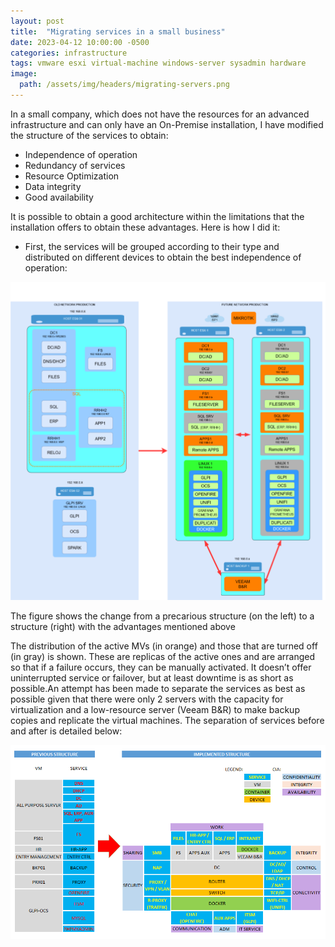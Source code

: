 ```yaml
---
layout: post
title:  "Migrating services in a small business"
date: 2023-04-12 10:00:00 -0500
categories: infrastructure
tags: vmware esxi virtual-machine windows-server sysadmin hardware
image:
  path: /assets/img/headers/migrating-servers.png
---
```


In a small company, which does not have the resources for an advanced infrastructure and can only have an On-Premise installation, I have modified the structure of the services to obtain:

- Independence of operation
- Redundancy of services
- Resource Optimization
- Data integrity
- Good availability

It is possible to obtain a good architecture within the limitations that the installation offers to obtain these advantages. Here is how I did it:

- First, the services will be grouped according to their type and distributed on different devices to obtain the best independence of operation:

![server-migration](/assets/img/posts/server-migration.png)

The figure shows the change from a precarious structure (on the left) to a structure (right) with the advantages mentioned above

The distribution of the active MVs (in orange) and those that are turned off (in gray) is shown. These are replicas of the active ones and are arranged so that if a failure occurs, they can be manually activated. It doesn’t offer uninterrupted service or failover, but at least downtime is as short as possible.An attempt has been made to separate the services as best as possible given that there were only 2 servers with the capacity for virtualization and a low-resource server (Veeam B&R) to make backup copies and replicate the virtual machines. The separation of services before and after is detailed below:

![service-separation](/assets/img/posts/service-organization2.png)
